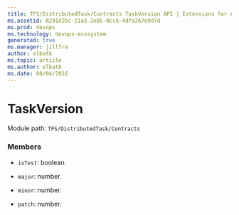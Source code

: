 ```yaml
---
title: TFS/DistributedTask/Contracts TaskVersion API | Extensions for Azure DevOps Services
ms.assetid: 8291d2bc-21a3-2e85-8cc6-4dfe267e9d7d
ms.prod: devops
ms.technology: devops-ecosystem
generated: true
ms.manager: jillfra
author: elbatk
ms.topic: article
ms.author: elbatk
ms.date: 08/04/2016
---
```


# TaskVersion

Module path: `TFS/DistributedTask/Contracts`


### Members

* `isTest`: boolean. 

* `major`: number. 

* `minor`: number. 

* `patch`: number. 

